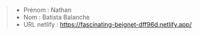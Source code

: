 > - Prénom : Nathan
> - Nom : Batista Balanche
> - URL netlify : https://fascinating-beignet-dff96d.netlify.app/